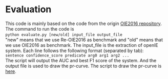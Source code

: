 # Evaluation
This code is mainly based on the code from the origin [OIE2016 repository](https://github.com/gabrielStanovsky/oie-benchmark). The command to run the code is <br>
```python evaluate.py [new/old] input_file output_file```<old> <br>
"new" means that we use Re-OIE2016 as benchmark and "old" means that we use OIE2016 as benchmark. The input_file is the extraction of openIE system. Each line follows the following format (separated by tab):<br>
```sentence confidence_score predicate arg0 arg1 arg2 ...``` <br>
The script will output the AUC and best F1 score of the system. And the output file is used to draw the pr-curve. The script to draw the pr-curve is [here](https://github.com/gabrielStanovsky/oie-benchmark/blob/master/pr_plot.py).
